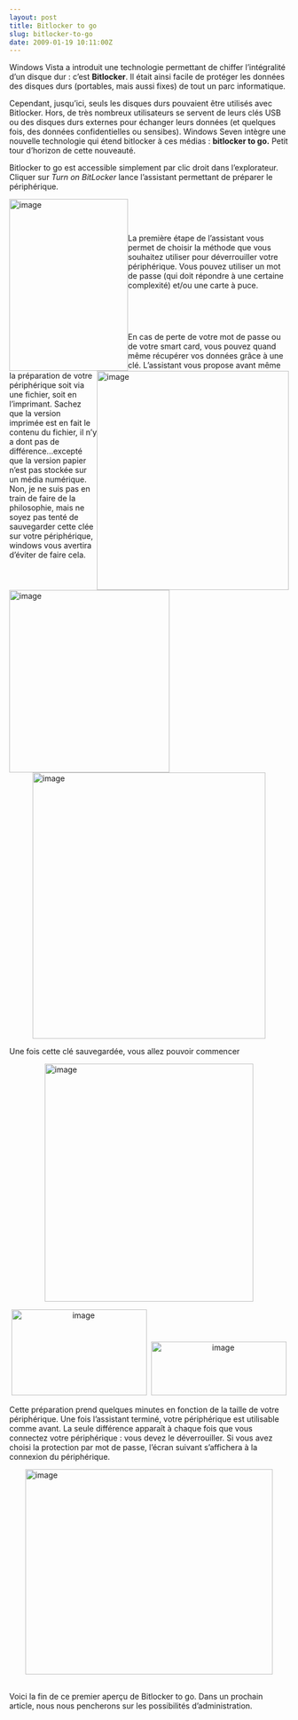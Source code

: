 ```yaml
---
layout: post
title: Bitlocker to go
slug: bitlocker-to-go
date: 2009-01-19 10:11:00Z
---
```


<p>Windows Vista a introduit une technologie permettant de chiffer l’intégralité d’un disque dur : c’est <strong>Bitlocker</strong>. Il était ainsi facile de protéger les données des disques durs (portables, mais aussi fixes) de tout un parc informatique.</p>  <p>Cependant, jusqu’ici, seuls les disques durs pouvaient être utilisés avec Bitlocker. Hors, de très nombreux utilisateurs se servent de leurs clés USB ou des disques durs externes pour échanger leurs données (et quelques fois, des données confidentielles ou sensibes). Windows Seven intègre une nouvelle technologie qui étend bitlocker à ces médias : <strong>bitlocker to go.</strong> Petit tour d’horizon de cette nouveauté.</p>  <p></p> <!--more-->  <p></p>  <p>Bitlocker to go est accessible simplement par clic droit dans l’explorateur. Cliquer sur <em>Turn on BitLocker</em> lance l’assistant permettant de préparer le périphérique.</p>  <p><a href="http://onseven.fr/wp-content/uploads/2009/01/image42.png"><img style="border-right-width: 0px; display: inline; border-top-width: 0px; border-bottom-width: 0px; margin-left: 0px; border-left-width: 0px; margin-right: 0px" title="image" border="0" alt="image" align="left" src="http://onseven.fr/wp-content/uploads/2009/01/image-thumb42.png" width="214" height="310" /></a><a href="http://onseven.fr/wp-content/uploads/2009/01/image43.png"><img style="border-right-width: 0px; display: inline; border-top-width: 0px; border-bottom-width: 0px; margin-left: 0px; border-left-width: 0px; margin-right: 0px" title="image" border="0" alt="image" align="right" src="http://onseven.fr/wp-content/uploads/2009/01/image-thumb43.png" width="346" height="395" /></a>&#160;</p>  <p>&#160;</p>  <p>La première étape de l’assistant vous permet de choisir la méthode que vous souhaitez utiliser pour déverrouiller votre périphérique. Vous pouvez utiliser un mot de passe (qui doit répondre à une certaine complexité) et/ou une carte à puce.</p>  <p><a href="http://onseven.fr/wp-content/uploads/2009/01/image44.png"><img style="border-right-width: 0px; display: inline; border-top-width: 0px; border-bottom-width: 0px; margin-left: 0px; border-left-width: 0px; margin-right: 0px" title="image" border="0" alt="image" align="left" src="http://onseven.fr/wp-content/uploads/2009/01/image-thumb44.png" width="289" height="329" /></a></p>  <p>&#160;</p>  <p>&#160;</p>  <p>En cas de perte de votre mot de passe ou de votre smart card, vous pouvez quand même récupérer vos données grâce à une clé. L’assistant vous propose avant même la préparation de votre périphérique soit via une fichier, soit en l’imprimant. Sachez que la version imprimée est en fait le contenu du fichier, il n’y a dont pas de différence…excepté que la version papier n’est pas stockée sur un média numérique. Non, je ne suis pas en train de faire de la philosophie, mais ne soyez pas tenté de sauvegarder cette clée sur votre périphérique, windows vous avertira d’éviter de faire cela.</p>  <p>&#160;</p>  <p>&#160;<a href="http://onseven.fr/wp-content/uploads/2009/01/image45.png"><img style="border-right-width: 0px; display: block; float: none; border-top-width: 0px; border-bottom-width: 0px; margin-left: auto; border-left-width: 0px; margin-right: auto" title="image" border="0" alt="image" src="http://onseven.fr/wp-content/uploads/2009/01/image-thumb45.png" width="420" height="480" /></a></p>  <p>Une fois cette clé sauvegardée, vous allez pouvoir commencer</p>  <p><a href="http://onseven.fr/wp-content/uploads/2009/01/image46.png"><img style="border-right-width: 0px; display: block; float: none; border-top-width: 0px; border-bottom-width: 0px; margin-left: auto; border-left-width: 0px; margin-right: auto" title="image" border="0" alt="image" src="http://onseven.fr/wp-content/uploads/2009/01/image-thumb46.png" width="376" height="429" /></a></p>  <p align="center"><a href="http://onseven.fr/wp-content/uploads/2009/01/image47.png"><img style="border-right-width: 0px; display: inline; border-top-width: 0px; border-bottom-width: 0px; border-left-width: 0px" title="image" border="0" alt="image" src="http://onseven.fr/wp-content/uploads/2009/01/image-thumb47.png" width="244" height="155" /></a>&#160; <a href="http://onseven.fr/wp-content/uploads/2009/01/image48.png"><img style="border-right-width: 0px; display: inline; border-top-width: 0px; border-bottom-width: 0px; border-left-width: 0px" title="image" border="0" alt="image" src="http://onseven.fr/wp-content/uploads/2009/01/image-thumb48.png" width="244" height="97" /></a></p>  <p>Cette préparation prend quelques minutes en fonction de la taille de votre périphérique. Une fois l’assistant terminé, votre périphérique est utilisable comme avant. La seule différence apparaît à chaque fois que vous connectez votre périphérique : vous devez le déverrouiller. Si vous avez choisi la protection par mot de passe, l’écran suivant s’affichera à la connexion du périphérique.</p>  <p><a href="http://onseven.fr/wp-content/uploads/2009/01/image49.png"><img style="border-right-width: 0px; display: block; float: none; border-top-width: 0px; border-bottom-width: 0px; margin-left: auto; border-left-width: 0px; margin-right: auto" title="image" border="0" alt="image" src="http://onseven.fr/wp-content/uploads/2009/01/image-thumb49.png" width="446" height="370" /></a>&#160;</p>  <p>Voici la fin de ce premier aperçu de Bitlocker to go. Dans un prochain article, nous nous pencherons sur les possibilités d’administration.</p>
